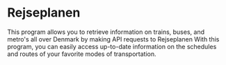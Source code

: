 # Rejseplanen
This program allows you to retrieve information on trains, buses, and metro's all over Denmark by making API requests to Rejseplanen
With this program, you can easily access up-to-date information on the schedules and routes of your favorite modes of transportation.
